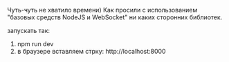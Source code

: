 Чуть-чуть не хватило времени)
Как просили с использованием "базовых средств NodeJS и WebSocket" ни каких сторонних библиотек.

запускать так: 
1) npm run dev
2) в браузере вставляем стрку: http://localhost:8000